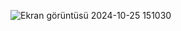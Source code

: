 ![Ekran görüntüsü 2024-10-25 151030](https://github.com/user-attachments/assets/f2ae45ec-3f43-4a64-ac85-8af119f5a6f2)
